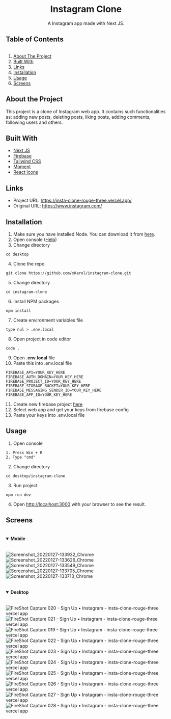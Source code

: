 <center>
<br/>
<h1>Instagram Clone</h1>
A Instagram app made with Next JS.
<br/>
</center>
<h2 style="display: inline-block">Table of Contents</h2>
<ol>
    <li><a href="#about-the-project">About The Project</a></li>
    <li><a href="#built-with">Built With</a></li>
    <li><a href="#links">Links</a></li>
    <li><a href="#installation">Installation</a></li>
    <li><a href="#usage">Usage</a></li>
    <li><a href="#screens">Screens</a></li>
</ol>

## About the Project
This project is a clone of Instagram web app. It contains such functionalities as: adding new posts, deleting posts, liking posts, adding comments, following users and others.

## Built With
* <a href="https://nextjs.org/">Next JS</a>
* <a href="https://firebase.google.com/">Firebase</a>
* <a href="https://tailwindcss.com/">Tailwind CSS</a>
* <a href="https://momentjs.com/">Moment</a>
* <a href="https://react-icons.github.io/react-icons/">React Icons</a>

## Links 
- Project URL: https://insta-clone-rouge-three.vercel.app/
- Original URL: https://www.instagram.com/

## Installation
1. Make sure you have installed Node. You can download it from [here](https://nodejs.org/en/).
2. Open console ([Help](#usage))
3. Change directory

`cd desktop`

4. Clone the repo

`git clone https://github.com/xKarol/instagram-clone.git`

5. Change directory

`cd instagram-clone`

6. Install NPM packages

`npm install`

7. Create environment variables file

`type nul > .env.local`

8. Open project in code editor

`code .`

9. Open **.env.local** file
10. Paste this into .env.local file

```
FIREBASE_API=YOUR_KEY_HERE
FIREBASE_AUTH_DOMAIN=YOUR_KEY_HERE
FIREBASE_PROJECT_ID=YOUR_KEY_HERE
FIREBASE_STORAGE_BUCKET=YOUR_KEY_HERE
FIREBASE_MESSAGING_SENDER_ID=YOUR_KEY_HERE
FIREBASE_APP_ID=YOUR_KEY_HERE
```

11.   Create new firebase project [here](https://console.firebase.google.com/)
12.   Select web app and get your keys from firebase config
13.   Paste your keys into .env.local file

## Usage
1. Open console

```
1. Press Win + R
2. Type "cmd"
```
2. Change directory

```cd desktop/instagram-clone```

3. Run project

```npm run dev```

4. Open [http://localhost:3000](http://localhost:3000) with your browser to see the result.

## Screens
<details open="open">
  <summary><h4 style="display: inline-block">Mobile</h2></summary>
  
![Screenshot_20220127-133932_Chrome](https://user-images.githubusercontent.com/83913433/151362583-2bb7eb04-a97b-4231-9231-fa57aa30a55d.jpg)
<br />
![Screenshot_20220127-133626_Chrome](https://user-images.githubusercontent.com/83913433/151362567-76850850-4f09-4915-8156-a955a17a08f4.jpg)
<br />
![Screenshot_20220127-133549_Chrome](https://user-images.githubusercontent.com/83913433/151362059-e9c3892c-e5c4-4472-9929-30430a80ce78.jpg)
<br />
![Screenshot_20220127-133705_Chrome](https://user-images.githubusercontent.com/83913433/151362577-7b25baa1-1e9b-46f6-b727-cb66ed5329a3.jpg)
<br />
![Screenshot_20220127-133713_Chrome](https://user-images.githubusercontent.com/83913433/151362579-83cc19b4-eae3-4d12-9fcd-e3632ac0a603.jpg)


</details>

<details open="open">
  <summary><h4 style="display: inline-block">Desktop</h2></summary>
  
![FireShot Capture 020 - Sign Up • Instagram - insta-clone-rouge-three vercel app](https://user-images.githubusercontent.com/83913433/151358579-e7121464-eee4-4e5e-b47e-4532fc367d98.png)
![FireShot Capture 021 - Sign Up • Instagram - insta-clone-rouge-three vercel app](https://user-images.githubusercontent.com/83913433/151358586-becfa8e0-9d40-414a-93f2-56f3aaa8aaec.png)
![FireShot Capture 019 - Sign Up • Instagram - insta-clone-rouge-three vercel app](https://user-images.githubusercontent.com/83913433/151358570-8a1e5193-1813-43b0-bb44-13a393d86094.png)
![FireShot Capture 022 - Sign Up • Instagram - insta-clone-rouge-three vercel app](https://user-images.githubusercontent.com/83913433/151358588-1eb28f90-9bc2-40d8-8ba5-7dffb5d6c0c5.png)
![FireShot Capture 023 - Sign Up • Instagram - insta-clone-rouge-three vercel app](https://user-images.githubusercontent.com/83913433/151358598-7bf996b3-8c8e-4f6b-ba65-896aa2d172ed.png)
![FireShot Capture 024 - Sign Up • Instagram - insta-clone-rouge-three vercel app](https://user-images.githubusercontent.com/83913433/151358601-e12891ab-011a-4e73-a070-16d67b6ed4bc.png)
![FireShot Capture 025 - Sign Up • Instagram - insta-clone-rouge-three vercel app](https://user-images.githubusercontent.com/83913433/151358612-3fcdda30-174d-4e16-b8b5-d8930e19eb56.png)
![FireShot Capture 026 - Sign Up • Instagram - insta-clone-rouge-three vercel app](https://user-images.githubusercontent.com/83913433/151358618-43158d77-770a-4eb0-9789-2f52344c918f.png)
![FireShot Capture 027 - Sign Up • Instagram - insta-clone-rouge-three vercel app](https://user-images.githubusercontent.com/83913433/151358621-9c76e448-a7f1-4940-9bd1-0b3a9379c375.png)
![FireShot Capture 028 - Sign Up • Instagram - insta-clone-rouge-three vercel app](https://user-images.githubusercontent.com/83913433/151358629-a33729cc-dfaf-4936-9ff6-cdf20f903341.png)

</details>
